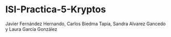 ISI-Practica-5-Kryptos
======================
Javier Fernández Hernando,
Carlos Biedma Tapia,
Sandra Alvarez Gancedo y 
Laura García González

